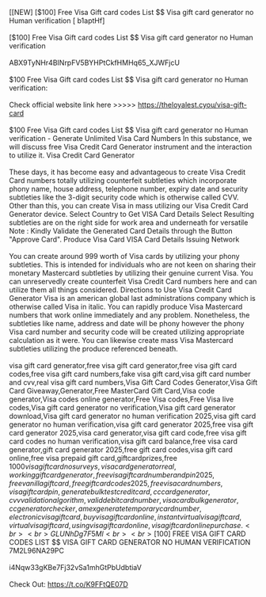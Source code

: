 [[NEW] [$100] Free Visa Gift card codes List $$ Visa gift card generator no Human verification [ b1aptHf]
<br>
<br>[$100] Free Visa Gift card codes List $$ Visa gift card generator no Human verification
<br>
<br>ABX9TyNHr4BINrpFV5BYHPtCkfHMHq65_XJWFjcU
<br>
<br>$100 Free Visa Gift card codes List $$ Visa gift card generator no Human verification:
<br>
<br>Check official website link here >>>>> https://theloyalest.cyou/visa-gift-card
<br>
<br>$100 Free Visa Gift card codes List $$ Visa gift card generator no Human verification - Generate Unlimited Visa Card Numbers In this substance, we will discuss free Visa Credit Card Generator instrument and the interaction to utilize it. Visa Credit Card Generator
<br>
<br>These days, it has become easy and advantageous to create Visa Credit Card numbers totally utilizing counterfeit subtleties which incorporate phony name, house address, telephone number, expiry date and security subtleties like the 3-digit security code which is otherwise called CVV. Other than this, you can create Visa in mass utilizing our Visa Credit Card Generator device. Select Country to Get VISA Card Details Select Resulting subtleties are on the right side for work area and underneath for versatile Note : Kindly Validate the Generated Card Details through the Button \"Approve Card\". Produce Visa Card VISA Card Details Issuing Network
<br>
<br>You can create around 999 worth of Visa cards by utilizing your phony subtleties. This is intended for individuals who are not keen on sharing their monetary Mastercard subtleties by utilizing their genuine current Visa. You can unreservedly create counterfeit Visa Credit Card numbers here and can utilize them all things considered. Directions to Use Visa Credit Card Generator Visa is an american global last administrations company which is otherwise called Visa in italic. You can rapidly produce Visa Mastercard numbers that work online immediately and any problem. Nonetheless, the subtleties like name, address and date will be phony however the phony Visa card number and security code will be created utilizing appropriate calculation as it were. You can likewise create mass Visa Mastercard subtleties utilizing the produce referenced beneath. 
<br>
<br>visa gift card generator,free visa gift card generator,free visa gift card codes,free visa gift card numbers,fake visa gift card,visa gift card number and cvv,real visa gift card numbers,Visa Gift Card Codes Generator,Visa Gift Card Giveaway,Generator,Free MasterCard Gift Card,Visa code generator,Visa codes online generator,Free Visa codes,Free Visa live codes,Visa gift card generator no verification,Visa gift card generator download,Visa gift card generator no human verification 2025,visa gift card generator no human verification,visa gift card generator 2025,free visa gift card generator 2025,visa card generator,visa gift card code,free visa gift card codes no human verification,visa gift card balance,free visa card generator,gift card generator 2025,free gift card codes,visa gift card online,free visa prepaid gift card,giftcardprizes,free $1000 visa gift card no surveys,visa card generator real,working gift card generator,free visa gift card number and pin 2025,free vanilla gift card,free gift card codes 2025,free visa card numbers,visa gift card pin,generate bulk test credit card,cc card generator,cvv validation algorithm,valid debit card number,visa card bulk generator,cc generator checker,amex generate temporary card number,electronic visa gift card,buy visa gift card online,instant virtual visa gift card,virtual visa gift card,using visa gift card online,visa gift card online purchase. 
<br>
<br>GLUNhDg7F5Ml
<br>
<br>[$100] FREE VISA GIFT CARD CODES LIST $$ VISA GIFT CARD GENERATOR NO HUMAN VERIFICATION 7M2L96NA29PC
<br>
<br>i4Nqw33gKBe7Fj32vSa1mhGtPbUdbtiaV
<br>
<br>Check Out: https://t.co/K9FFtQE07D
<br>
